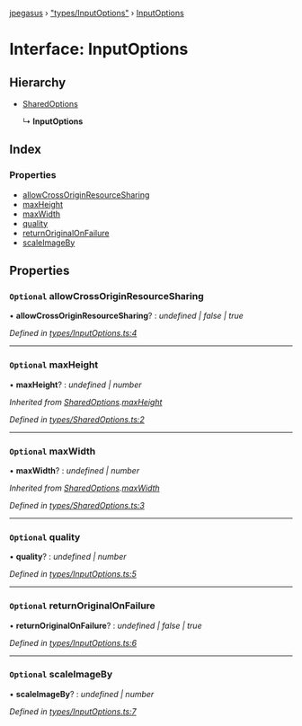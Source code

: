 [jpegasus](../README.md) › ["types/InputOptions"](../modules/_types_inputoptions_.md) › [InputOptions](_types_inputoptions_.inputoptions.md)

# Interface: InputOptions

## Hierarchy

* [SharedOptions](_types_sharedoptions_.sharedoptions.md)

  ↳ **InputOptions**

## Index

### Properties

* [allowCrossOriginResourceSharing](_types_inputoptions_.inputoptions.md#markdown-header-optional-allowcrossoriginresourcesharing)
* [maxHeight](_types_inputoptions_.inputoptions.md#markdown-header-optional-maxheight)
* [maxWidth](_types_inputoptions_.inputoptions.md#markdown-header-optional-maxwidth)
* [quality](_types_inputoptions_.inputoptions.md#markdown-header-optional-quality)
* [returnOriginalOnFailure](_types_inputoptions_.inputoptions.md#markdown-header-optional-returnoriginalonfailure)
* [scaleImageBy](_types_inputoptions_.inputoptions.md#markdown-header-optional-scaleimageby)

## Properties

### `Optional` allowCrossOriginResourceSharing

• **allowCrossOriginResourceSharing**? : *undefined | false | true*

*Defined in [types/InputOptions.ts:4](https://github.com/TonyBrobston/jpegasus/blob/4f5d651/src/types/InputOptions.ts#L4)*

___

### `Optional` maxHeight

• **maxHeight**? : *undefined | number*

*Inherited from [SharedOptions](_types_sharedoptions_.sharedoptions.md).[maxHeight](_types_sharedoptions_.sharedoptions.md#markdown-header-optional-maxheight)*

*Defined in [types/SharedOptions.ts:2](https://github.com/TonyBrobston/jpegasus/blob/4f5d651/src/types/SharedOptions.ts#L2)*

___

### `Optional` maxWidth

• **maxWidth**? : *undefined | number*

*Inherited from [SharedOptions](_types_sharedoptions_.sharedoptions.md).[maxWidth](_types_sharedoptions_.sharedoptions.md#markdown-header-optional-maxwidth)*

*Defined in [types/SharedOptions.ts:3](https://github.com/TonyBrobston/jpegasus/blob/4f5d651/src/types/SharedOptions.ts#L3)*

___

### `Optional` quality

• **quality**? : *undefined | number*

*Defined in [types/InputOptions.ts:5](https://github.com/TonyBrobston/jpegasus/blob/4f5d651/src/types/InputOptions.ts#L5)*

___

### `Optional` returnOriginalOnFailure

• **returnOriginalOnFailure**? : *undefined | false | true*

*Defined in [types/InputOptions.ts:6](https://github.com/TonyBrobston/jpegasus/blob/4f5d651/src/types/InputOptions.ts#L6)*

___

### `Optional` scaleImageBy

• **scaleImageBy**? : *undefined | number*

*Defined in [types/InputOptions.ts:7](https://github.com/TonyBrobston/jpegasus/blob/4f5d651/src/types/InputOptions.ts#L7)*
